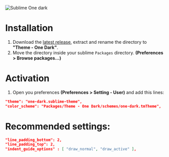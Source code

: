 ![Sublime One dark](http://i.imgur.com/ceim8Nh.png)

# Installation

1. Download the [latest release](https://github.com/andresmichel/sublime-one-dark/releases/latest), extract and rename the directory to **"Theme - One Dark"**.
2. Move the directory inside your sublime `Packages` directory. **(Preferences > Browse packages...)**

# Activation

1. Open you preferences **(Preferences > Setting - User)** and add this lines:

```json
"theme": "one-dark.sublime-theme",
"color_scheme": "Packages/Theme - One Dark/schemes/one-dark.tmTheme",
```

# Recommended settings:

```json
"line_padding_bottom": 2,
"line_padding_top": 2,
"indent_guide_options" : [ "draw_normal", "draw_active" ],
```
